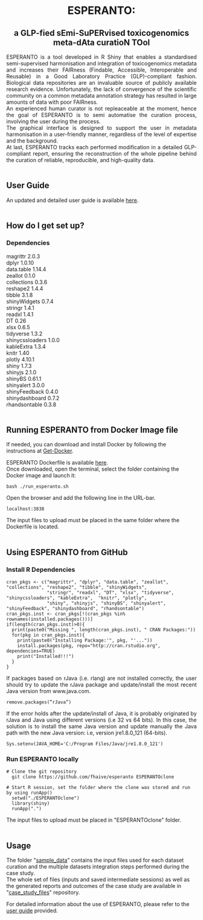 <div align="center">     

# ESPERANTO:      
## a GLP-fied sEmi-SuPERvised toxicogenomics meta-dAta curatioN TOol
</div>
      
      
<div align="justify">
ESPERANTO is a tool developed in R Shiny that enables a standardised semi-supervised harmonisation and integration of toxicogenomics metadata and increases their FAIRness (Findable, Accessible, Interoperable and Reusable) in a Good Laboratory Practice (GLP)-compliant fashion. Biological data repositories are an invaluable source of publicly available research evidence. Unfortunately, the lack of convergence of the scientific community on a common metadata annotation strategy has resulted in large amounts of data with poor FAIRness.      <br /> 
An experienced human curator is not repleaceable at the moment, hence the goal of ESPERANTO is to semi automatise the curation process, involving the user during the process.      <br />
The graphical interface is designed to support the user in metadata harmonisation in a user-friendly manner, regardless of the level of expertise and the background.     <br />
At last, ESPERANTO tracks each performed modification in a detailed GLP-compliant report, ensuring the reconstruction of the whole pipeline behind the curation of reliable, reproducible, and high-quality data.       
</div>             
       
 <br />     
 
## User Guide     
An updated and detailed user guide is available [here](https://github.com/fhaive/esperanto/wiki/ESPERANTO-User-Guide).     
<br />    
 
 
## How do I get set up?      
### Dependencies     
      
magrittr 2.0.3      
dplyr 1.0.10      
data.table 1.14.4      
zeallot 0.1.0      
collections 0.3.6     
reshape2 1.4.4     
tibble 3.1.8      
shinyWidgets 0.7.4     
stringr 1.4.1      
readxl 1.4.1     
DT 0.26     
xlsx 0.6.5     
tidyverse 1.3.2     
shinycssloaders 1.0.0    
kableExtra 1.3.4    
knitr 1.40    
plotly 4.10.1     
shiny 1.7.3    
shinyjs 2.1.0    
shinyBS 0.61.1   
shinyalert 3.0.0    
shinyFeedback 0.4.0    
shinydashboard 0.7.2     
rhandsontable 0.3.8    
<br />    

## Running ESPERANTO from Docker Image file
If needed, you can download and install Docker by following the instructions at [Get-Docker](https://docs.docker.com/get-docker/).        

ESPERANTO Dockerfile is available [here](https://github.com/fhaive/esperanto).       
Once downloaded, open the terminal, select the folder containing the Docker image and launch it:      
```
bash ./run_esperanto.sh 
```     

Open the browser and add the following line in the URL-bar.     
```     
localhost:3838     
```
The input files to upload must be placed in the same folder where the Dockerfile is located.    
<br />

## Using ESPERANTO from GitHub      
### Install R Dependencies      
```
cran_pkgs <- c("magrittr", "dplyr", "data.table", "zeallot", "collections", "reshape2", "tibble", "shinyWidgets", 
               "stringr", "readxl", "DT", "xlsx", "tidyverse", "shinycssloaders", "kableExtra",  "knitr", "plotly", 
               "shiny", "shinyjs", "shinyBS", "shinyalert", "shinyFeedback", "shinydashboard", "rhandsontable")       
cran_pkgs.inst <- cran_pkgs[!(cran_pkgs %in% rownames(installed.packages()))]
if(length(cran_pkgs.inst)>0){
  print(paste0("Missing ", length(cran_pkgs.inst), " CRAN Packages:"))
  for(pkg in cran_pkgs.inst){
    print(paste0("Installing Package:'", pkg, "'..."))
    install.packages(pkg, repo="http://cran.rstudio.org", dependencies=TRUE)
    print("Installed!!!")
  }
}
```      

<div align="justify">
If packages based on rJava (i.e. rlang) are not installed correctly, the user should try to update the rJava package and update/install the most recent Java version from www.java.com.     
<br/ >   

```     
remove.packages(”rJava”)    
```

If the error holds after the update/install of Java, it is probably originated by rJava and Java using different versions (i.e 32 vs 64 bits). In this case, the solution is to install the same Java version and update manually the Java path with the new Java version: i.e, version jre1.8.0_121 (64-bits).
</div>      

```     
Sys.setenv(JAVA_HOME='C:/Program Files/Java/jre1.8.0_121')    
```

### Run ESPERANTO locally     
```    
# Clone the git repository
  git clone https://github.com/fhaive/esperanto ESPERANTOclone

# Start R session, set the folder where the clone was stored and run by using runApp()
  setwd("./ESPERANTOclone")
  library(shiny)
  runApp(".")    
```     
The input files to upload must be placed in "ESPERANTOclone" folder.     
<br />    

## Usage    
The folder "[sample_data](https://github.com/fhaive/esperanto/tree/master/sample_data)" contains the input files used for each dataset curation and the multiple datasets integration steps performed during the case study.      
The whole set of files (inputs and saved intermediate sessions) as well as the generated reports and outcomes of the case study are available in "[case_study_files](https://github.com/fhaive/esperanto/tree/master/case_study_files)" repository.

For detailed information about the use of ESPERANTO, please refer to the [user guide](https://github.com/fhaive/esperanto/wiki/ESPERANTO-User-Guide) provided.
